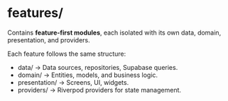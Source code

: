 ﻿# features/

Contains **feature-first modules**, each isolated with its own data, domain, presentation, and providers.

Each feature follows the same structure:
- data/ → Data sources, repositories, Supabase queries.  
- domain/ → Entities, models, and business logic.  
- presentation/ → Screens, UI, widgets.  
- providers/ → Riverpod providers for state management.
